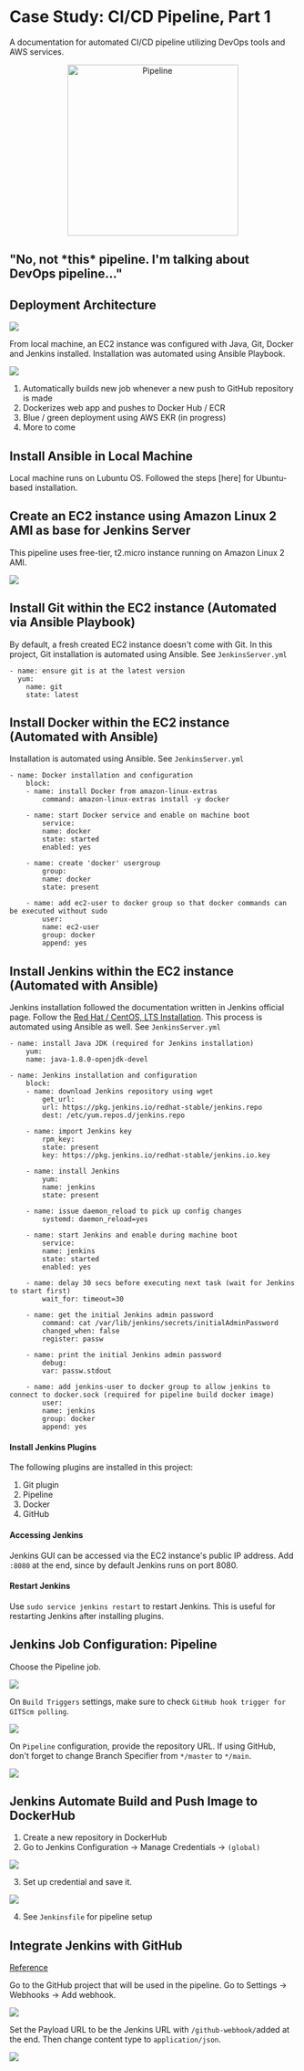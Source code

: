 # Case Study: CI/CD Pipeline, Part 1

A documentation for automated CI/CD pipeline utilizing DevOps tools and AWS services.

<p align="center">
<img
    alt="Pipeline"
    src="https://github.com/ronaldyonggi/2020_03_DO_Boston_casestudy_part_1/blob/main/screenshots/mario.jpg"
    width="300"
/>
<h2>
"No, not *this* pipeline. I'm talking about DevOps pipeline..."
</h2>
</p>

## Deployment Architecture

![](https://github.com/ronaldyonggi/2020_03_DO_Boston_casestudy_part_1/blob/main/screenshots/initial.jpg)
 
From local machine, an EC2 instance was configured with Java, Git, Docker and Jenkins installed. Installation was automated using Ansible Playbook.

![](https://github.com/ronaldyonggi/2020_03_DO_Boston_casestudy_part_1/blob/main/screenshots/architecture.jpg)

1. Automatically builds new job whenever a new push to GitHub repository is made
2. Dockerizes web app and pushes to Docker Hub / ECR
3. Blue / green deployment using AWS EKR (in progress)
4. More to come

## Install Ansible in Local Machine

Local machine runs on Lubuntu OS. Followed the steps [here] for Ubuntu-based installation.
## Create an EC2 instance using Amazon Linux 2 AMI as base for Jenkins Server

This pipeline uses free-tier, t2.micro instance running on Amazon Linux 2 AMI.

![](https://github.com/ronaldyonggi/2020_03_DO_Boston_casestudy_part_1/blob/main/screenshots/ami.jpg)

## Install Git within the EC2 instance (Automated via Ansible Playbook)

By default, a fresh created EC2 instance doesn't come with Git. In this project, Git installation is automated using Ansible. See `JenkinsServer.yml`
```
- name: ensure git is at the latest version
  yum:
    name: git
    state: latest
```

## Install Docker within the EC2 instance (Automated with Ansible)

Installation is automated using Ansible. See `JenkinsServer.yml`
```
- name: Docker installation and configuration
    block:
    - name: install Docker from amazon-linux-extras
        command: amazon-linux-extras install -y docker

    - name: start Docker service and enable on machine boot
        service:
        name: docker
        state: started
        enabled: yes

    - name: create 'docker' usergroup
        group:
        name: docker
        state: present

    - name: add ec2-user to docker group so that docker commands can be executed without sudo
        user: 
        name: ec2-user
        group: docker
        append: yes
```

## Install Jenkins within the EC2 instance (Automated with Ansible)

Jenkins installation followed the documentation written in Jenkins official page. Follow the [Red Hat / CentOS, LTS Installation](https://www.jenkins.io/doc/book/installing/linux/#long-term-support-release-3). This process is automated using Ansible as well. See `JenkinsServer.yml`

```
- name: install Java JDK (required for Jenkins installation)
    yum: 
    name: java-1.8.0-openjdk-devel

- name: Jenkins installation and configuration
    block:
    - name: download Jenkins repository using wget
        get_url:
        url: https://pkg.jenkins.io/redhat-stable/jenkins.repo
        dest: /etc/yum.repos.d/jenkins.repo

    - name: import Jenkins key
        rpm_key:
        state: present
        key: https://pkg.jenkins.io/redhat-stable/jenkins.io.key

    - name: install Jenkins
        yum:
        name: jenkins
        state: present

    - name: issue daemon_reload to pick up config changes
        systemd: daemon_reload=yes

    - name: start Jenkins and enable during machine boot
        service: 
        name: jenkins
        state: started
        enabled: yes

    - name: delay 30 secs before executing next task (wait for Jenkins to start first)
        wait_for: timeout=30

    - name: get the initial Jenkins admin password 
        command: cat /var/lib/jenkins/secrets/initialAdminPassword 
        changed_when: false
        register: passw

    - name: print the initial Jenkins admin password
        debug:
        var: passw.stdout

    - name: add jenkins-user to docker group to allow jenkins to connect to docker.sock (required for pipeline build docker image)
        user: 
        name: jenkins
        group: docker
        append: yes
```

#### Install Jenkins Plugins

The following plugins are installed in this project:
1. Git plugin
2. Pipeline
3. Docker
4. GitHub

#### Accessing Jenkins

Jenkins GUI can be accessed via the EC2 instance's public IP address. Add `:8080` at the end, since by default Jenkins runs on port 8080.

#### Restart Jenkins

Use `sudo service jenkins restart` to restart Jenkins. This is useful for restarting Jenkins after installing plugins.

## Jenkins Job Configuration: Pipeline

Choose the Pipeline job.

![](https://github.com/ronaldyonggi/2020_03_DO_Boston_casestudy_part_1/blob/main/screenshots/pipeline.jpg)

On `Build Triggers` settings, make sure to check `GitHub hook trigger for GITScm polling`.

![](https://github.com/ronaldyonggi/2020_03_DO_Boston_casestudy_part_1/blob/main/screenshots/gitpoll.jpg)

On `Pipeline` configuration, provide the repository URL. If using GitHub, don't forget to change Branch Specifier from `*/master` to `*/main`.

![](https://github.com/ronaldyonggi/2020_03_DO_Boston_casestudy_part_1/blob/main/screenshots/fromSCM.jpg)

## Jenkins Automate Build and Push Image to DockerHub

1. Create a new repository in DockerHub
2. Go to Jenkins Configuration -> Manage Credentials -> `(global)`

![](https://github.com/ronaldyonggi/2020_03_DO_Boston_casestudy_part_1/blob/main/screenshots/global.jpg)

3. Set up credential and save it.

![](https://github.com/ronaldyonggi/2020_03_DO_Boston_casestudy_part_1/blob/main/screenshots/cred.jpg)

4. See `Jenkinsfile` for pipeline setup

## Integrate Jenkins with GitHub
[Reference](https://www.cprime.com/resources/blog/how-to-integrate-jenkins-github/)

Go to the GitHub project that will be used in the pipeline. Go to Settings -> Webhooks -> Add webhook.

![](https://github.com/ronaldyonggi/2020_03_DO_Boston_casestudy_part_1/blob/main/screenshots/webhook.jpg)


Set the Payload URL to be the Jenkins URL with `/github-webhook/`added at the end. Then change content type to `application/json`. 

![](https://github.com/ronaldyonggi/2020_03_DO_Boston_casestudy_part_1/blob/main/screenshots/webhook2.jpg)